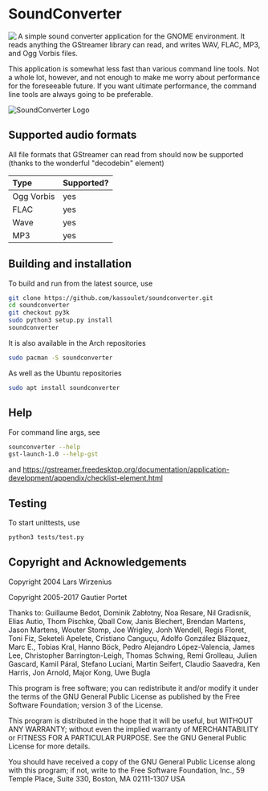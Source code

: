 # SoundConverter

<img align="left" src="data/soundconverter.png"> A simple sound converter application for the GNOME environment. It reads
anything the GStreamer library can read, and writes WAV, FLAC, MP3, and
Ogg Vorbis files.

This application is somewhat less fast than various command line tools.
Not a whole lot, however, and not enough to make me worry about
performance for the foreseeable future. If you want ultimate
performance, the command line tools are always going to be preferable.

![SoundConverter Logo](https://soundconverter.org/screenshot-converting.png)

## Supported audio formats

All file formats that GStreamer can read from should now be supported
(thanks to the wonderful "decodebin" element)

| Type       | Supported? |
| :--------- | :--------- |
| Ogg Vorbis | yes        |
| FLAC       | yes        |
| Wave       | yes        |
| MP3        | yes        |

## Building and installation

To build and run from the latest source, use

```bash
git clone https://github.com/kassoulet/soundconverter.git
cd soundconverter
git checkout py3k
sudo python3 setup.py install
soundconverter
```

It is also available in the Arch repositories

```bash
sudo pacman -S soundconverter
```

As well as the Ubuntu repositories

```bash
sudo apt install soundconverter
```

## Help

For command line args, see

```bash
sounconverter --help
gst-launch-1.0 --help-gst
```

and https://gstreamer.freedesktop.org/documentation/application-development/appendix/checklist-element.html

## Testing

To start unittests, use

```bash
python3 tests/test.py
```

## Copyright and Acknowledgements

Copyright 2004 Lars Wirzenius

Copyright 2005-2017 Gautier Portet

Thanks to: Guillaume Bedot, Dominik Zabłotny, Noa Resare, Nil Gradisnik, Elias Autio, Thom Pischke, Qball Cow, Janis Blechert, Brendan Martens, Jason Martens, Wouter Stomp, Joe Wrigley, Jonh Wendell, Regis Floret, Toni Fiz, Seketeli Apelete, Cristiano Canguçu, Adolfo González Blázquez, Marc E., Tobias Kral, Hanno Böck, Pedro Alejandro López-Valencia, James Lee, Christopher Barrington-Leigh, Thomas Schwing, Remi Grolleau, Julien Gascard, Kamil Páral, Stefano Luciani, Martin Seifert, Claudio Saavedra, Ken Harris, Jon Arnold, Major Kong, Uwe Bugla


This program is free software; you can redistribute it and/or modify it
under the terms of the GNU General Public License as published by the
Free Software Foundation; version 3 of the License.

This program is distributed in the hope that it will be useful, but
WITHOUT ANY WARRANTY; without even the implied warranty of
MERCHANTABILITY or FITNESS FOR A PARTICULAR PURPOSE. See the GNU General
Public License for more details.

You should have received a copy of the GNU General Public License along
with this program; if not, write to the Free Software Foundation, Inc.,
59 Temple Place, Suite 330, Boston, MA 02111-1307 USA

